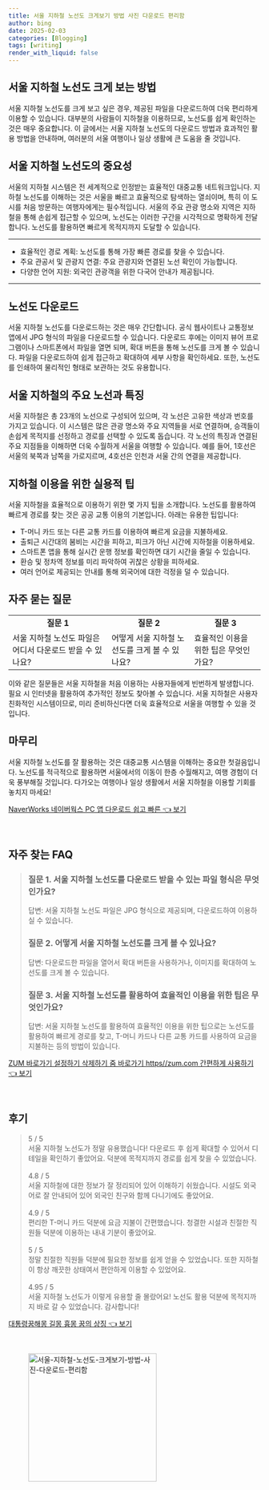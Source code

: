 ```yaml
---
title: 서울 지하철 노선도 크게보기 방법 사진 다운로드 편리함
author: bing
date: 2025-02-03
categories: [Blogging]
tags: [writing]
render_with_liquid: false
---
```



<h2 id='서울_지하철_노선도_크게_보기'>서울 지하철 노선도 크게 보는 방법</h2>

<p>서울 지하철 노선도를 크게 보고 싶은 경우, 제공된 파일을 다운로드하여 더욱 편리하게 이용할 수 있습니다. 대부분의 사람들이 지하철을 이용하므로, 노선도를 쉽게 확인하는 것은 매우 중요합니다. 이 글에서는 서울 지하철 노선도의 다운로드 방법과 효과적인 활용 방법을 안내하며, 여러분의 서울 여행이나 일상 생활에 큰 도움을 줄 것입니다.</p>

<h2 id='지하철_노선도의_중요성'>서울 지하철 노선도의 중요성</h2>

<p>서울의 지하철 시스템은 전 세계적으로 인정받는 효율적인 대중교통 네트워크입니다. 지하철 노선도를 이해하는 것은 서울을 빠르고 효율적으로 탐색하는 열쇠이며, 특히 이 도시를 처음 방문하는 여행자에게는 필수적입니다. 서울의 주요 관광 명소와 지역은 지하철을 통해 손쉽게 접근할 수 있으며, 노선도는 이러한 구간을 시각적으로 명확하게 전달합니다. 노선도를 활용하면 빠르게 목적지까지 도달할 수 있습니다.</p>

<hr />

<ul>
    <li>효율적인 경로 계획: 노선도를 통해 가장 빠른 경로를 찾을 수 있습니다.</li>
    <li>주요 관공서 및 관광지 연결: 주요 관광지와 연결된 노선 확인이 가능합니다.</li>
    <li>다양한 언어 지원: 외국인 관광객을 위한 다국어 안내가 제공됩니다.</li>
</ul>

<hr />

<h2 id='노선도_다운로드_방법'>노선도 다운로드</h2>

<p>서울 지하철 노선도를 다운로드하는 것은 매우 간단합니다. 공식 웹사이트나 교통정보 앱에서 JPG 형식의 파일을 다운로드할 수 있습니다. 다운로드 후에는 이미지 뷰어 프로그램이나 스마트폰에서 파일을 열면 되며, 확대 버튼을 통해 노선도를 크게 볼 수 있습니다. 파일을 다운로드하여 쉽게 접근하고 확대하여 세부 사항을 확인하세요. 또한, 노선도를 인쇄하여 물리적인 형태로 보관하는 것도 유용합니다.</p>

<h2 id='주요_노선과_특징'>서울 지하철의 주요 노선과 특징</h2>

<p>서울 지하철은 총 23개의 노선으로 구성되어 있으며, 각 노선은 고유한 색상과 번호를 가지고 있습니다. 이 시스템은 많은 관광 명소와 주요 지역들을 서로 연결하며, 승객들이 손쉽게 목적지를 선정하고 경로를 선택할 수 있도록 돕습니다. 각 노선의 특징과 연결된 주요 지점들을 이해하면 더욱 수월하게 서울을 여행할 수 있습니다. 예를 들어, 1호선은 서울의 북쪽과 남쪽을 가로지르며, 4호선은 인천과 서울 간의 연결을 제공합니다.</p>

<h2 id='노선도_이용을_위한_팁'>지하철 이용을 위한 실용적 팁</h2>

<p>서울 지하철을 효율적으로 이용하기 위한 몇 가지 팁을 소개합니다. 노선도를 활용하여 빠르게 경로를 찾는 것은 공공 교통 이용의 기본입니다. 아래는 유용한 팁입니다:</p>

<ul>
    <li>T-머니 카드 또는 다른 교통 카드를 이용하여 빠르게 요금을 지불하세요.</li>
    <li>출퇴근 시간대의 붐비는 시간을 피하고, 피크가 아닌 시간에 지하철을 이용하세요.</li>
    <li>스마트폰 앱을 통해 실시간 운행 정보를 확인하면 대기 시간을 줄일 수 있습니다.</li>
    <li>환승 및 정차역 정보를 미리 파악하여 귀찮은 상황을 피하세요.</li>
    <li>여러 언어로 제공되는 안내를 통해 외국어에 대한 걱정을 덜 수 있습니다.</li>
</ul>

<h2 id='자주_묻는_질문'>자주 묻는 질문</h2>

<table>
    <tr>
        <td style="text-align: center; height: 17px;"><b>질문 1</b></td>
        <td style="text-align: center; height: 17px;"><b>질문 2</b></td>
        <td style="text-align: center; height: 17px;"><b>질문 3</b></td>
    </tr>
    <tr>
        <td>서울 지하철 노선도 파일은 어디서 다운로드 받을 수 있나요?</td>
        <td>어떻게 서울 지하철 노선도를 크게 볼 수 있나요?</td>
        <td>효율적인 이용을 위한 팁은 무엇인가요?</td>
    </tr>
</table>

<p>이와 같은 질문들은 서울 지하철을 처음 이용하는 사용자들에게 빈번하게 발생합니다. 필요 시 인터넷을 활용하여 추가적인 정보도 찾아볼 수 있습니다. 서울 지하철은 사용자 친화적인 시스템이므로, 미리 준비하신다면 더욱 효율적으로 서울을 여행할 수 있을 것입니다.</p>

<h2 id='마무리'>마무리</h2>

<p>서울 지하철 노선도를 잘 활용하는 것은 대중교통 시스템을 이해하는 중요한 첫걸음입니다. 노선도를 적극적으로 활용하면 서울에서의 이동이 한층 수월해지고, 여행 경험이 더욱 풍부해질 것입니다. 다가오는 여행이나 일상 생활에서 서울 지하철을 이용할 기회를 놓치지 마세요!</p>


<p><a class="click-button" title="NaverWorks 네이버웍스 PC 앱 다운로드 쉽고 빠른" href="https://24nara.github.io/posts/NaverWorks-%EB%84%A4%EC%9D%B4%EB%B2%84%EC%9B%8D%EC%8A%A4-PC-%EC%95%B1-%EB%8B%A4%EC%9A%B4%EB%A1%9C%EB%93%9C-%EC%89%BD%EA%B3%A0-%EB%B9%A0%EB%A5%B8/" rel="dofollow">NaverWorks 네이버웍스 PC 앱 다운로드 쉽고 빠른 👈 보기</a></p><br>
<h2 id='자주_찾는_FAQ'>자주 찾는 FAQ</h2>
<div itemscope="" itemtype="https://schema.org/FAQPage"> 
<blockquote> 
<div itemscope="" itemprop="mainEntity" itemtype="https://schema.org/Question"> 
<h3 itemprop="name">질문 1. 서울 지하철 노선도를 다운로드 받을 수 있는 파일 형식은 무엇인가요?</h3> 
<div itemscope="" itemprop="acceptedAnswer" itemtype="https://schema.org/Answer"> 
<span itemprop="text"> 
<p>답변: 서울 지하철 노선도 파일은 JPG 형식으로 제공되며, 다운로드하여 이용하실 수 있습니다.</p> 
</span> 
</div> 
</div> 

<div itemscope="" itemprop="mainEntity" itemtype="https://schema.org/Question"> 
<h3 itemprop="name">질문 2. 어떻게 서울 지하철 노선도를 크게 볼 수 있나요?</h3> 
<div itemscope="" itemprop="acceptedAnswer" itemtype="https://schema.org/Answer"> 
<span itemprop="text"> 
<p>답변: 다운로드한 파일을 열어서 확대 버튼을 사용하거나, 이미지를 확대하여 노선도를 크게 볼 수 있습니다.</p> 
</span> 
</div> 
</div> 

<div itemscope="" itemprop="mainEntity" itemtype="https://schema.org/Question"> 
<h3 itemprop="name">질문 3. 서울 지하철 노선도를 활용하여 효율적인 이용을 위한 팁은 무엇인가요?</h3> 
<div itemscope="" itemprop="acceptedAnswer" itemtype="https://schema.org/Answer"> 
<span itemprop="text"> 
<p>답변: 서울 지하철 노선도를 활용하여 효율적인 이용을 위한 팁으로는 노선도를 활용하여 빠르게 경로를 찾고, T-머니 카드나 다른 교통 카드를 사용하여 요금을 지불하는 등의 방법이 있습니다.</p> 
</span> 
</div> 
</div> 
</blockquote> 
</div>
<p><a class="click-button" title="ZUM 바로가기 설정하기 삭제하기 줌 바로가기 https//zum.com 간편하게 사용하기" href="https://24nara.github.io/posts/ZUM-%EB%B0%94%EB%A1%9C%EA%B0%80%EA%B8%B0-%EC%84%A4%EC%A0%95%ED%95%98%EA%B8%B0-%EC%82%AD%EC%A0%9C%ED%95%98%EA%B8%B0-%EC%A4%8C-%EB%B0%94%EB%A1%9C%EA%B0%80%EA%B8%B0-httpszum.com-%EA%B0%84%ED%8E%B8%ED%95%98%EA%B2%8C-%EC%82%AC%EC%9A%A9%ED%95%98%EA%B8%B0/" rel="dofollow">ZUM 바로가기 설정하기 삭제하기 줌 바로가기 https//zum.com 간편하게 사용하기 👈 보기</a></p><br>
<h2 id='후기'>후기</h2>
<div itemscope itemtype="https://schema.org/Product">
  <blockquote>
  <div itemprop="review" itemscope itemtype="https://schema.org/Review">
      <div itemprop="reviewRating" itemscope itemtype="https://schema.org/Rating"> <span itemprop="ratingValue">5</span> / <span itemprop="bestRating">5</span> </div>
      <span itemprop="reviewBody">서울 지하철 노선도가 정말 유용했습니다! 다운로드 후 쉽게 확대할 수 있어서 디테일을 확인하기 좋았어요. 덕분에 목적지까지 경로를 쉽게 찾을 수 있었습니다.</span>
  </div>
  <br>
  <div itemprop="review" itemscope itemtype="https://schema.org/Review">
      <div itemprop="reviewRating" itemscope itemtype="https://schema.org/Rating"> <span itemprop="ratingValue">4.8</span> / <span itemprop="bestRating">5</span> </div>
      <span itemprop="reviewBody">서울 지하철에 대한 정보가 잘 정리되어 있어 이해하기 쉬웠습니다. 시설도 외국어로 잘 안내되어 있어 외국인 친구와 함께 다니기에도 좋았어요.</span>
  </div>
  <br>
  <div itemprop="review" itemscope itemtype="https://schema.org/Review">
      <div itemprop="reviewRating" itemscope itemtype="https://schema.org/Rating"> <span itemprop="ratingValue">4.9</span> / <span itemprop="bestRating">5</span> </div>
      <span itemprop="reviewBody">편리한 T-머니 카드 덕분에 요금 지불이 간편했습니다. 청결한 시설과 친절한 직원들 덕분에 이용하는 내내 기분이 좋았어요.</span>
  </div>
  <br>
  <div itemprop="review" itemscope itemtype="https://schema.org/Review">
      <div itemprop="reviewRating" itemscope itemtype="https://schema.org/Rating"> <span itemprop="ratingValue">5</span> / <span itemprop="bestRating">5</span> </div>
      <span itemprop="reviewBody">정말 친절한 직원들 덕분에 필요한 정보를 쉽게 얻을 수 있었습니다. 또한 지하철이 항상 깨끗한 상태여서 편안하게 이용할 수 있었어요.</span>
  </div>
  <br>
  <div itemprop="review" itemscope itemtype="https://schema.org/Review">
      <div itemprop="reviewRating" itemscope itemtype="https://schema.org/Rating"> <span itemprop="ratingValue">4.95</span> / <span itemprop="bestRating">5</span> </div>
      <span itemprop="reviewBody">서울 지하철 노선도가 이렇게 유용할 줄 몰랐어요! 노선도 활용 덕분에 목적지까지 바로 갈 수 있었습니다. 감사합니다!</span>
  </div>
  </blockquote>
</div>
<p><a class="click-button" title="대통령꿈해몽 길몽 흉몽 꿈의 상징" href="https://24nara.github.io/posts/%EB%8C%80%ED%86%B5%EB%A0%B9%EA%BF%88%ED%95%B4%EB%AA%BD-%EA%B8%B8%EB%AA%BD-%ED%9D%89%EB%AA%BD-%EA%BF%88%EC%9D%98-%EC%83%81%EC%A7%95/" rel="dofollow">대통령꿈해몽 길몽 흉몽 꿈의 상징 👈 보기</a></p><br>
<figure class="image"><img src="https://24nara.github.io/assets/img/thumbnail/서울-지하철-노선도-크게보기-방법-사진-다운로드-편리함.webp" alt="서울-지하철-노선도-크게보기-방법-사진-다운로드-편리함" width="256" height="256"></figure>